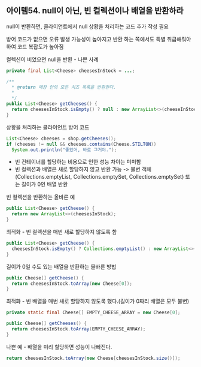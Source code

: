 ## 아이템54. null이 아닌, 빈 컬렉션이나 배열을 반환하라

null이 반환하면, 클라이언트에서 null 상황을 처리하는 코드 추가 작성 필요

방어 코드가 없으면 오류 발생 가능성이 높아지고 반환 하는 쪽에서도 특별 취급해줘야하여 코드 복잡도가 높아짐

컬렉션이 비었으면 null을 반환 - 나쁜 사례
```java
private final List<Cheese> cheesesInStock = ...;

/**
  * @return 매장 안의 모든 치즈 목록을 반환한다.
  * 
  */
public List<Cheese> getCheeses() {
  return cheesesInStock.isEmpty() ? null : new ArrayList<>(cheeseInStock);
}
```

상황을 처리하는 클라이언트 방어 코드
```java
List<Cheese> cheeses = shop.getCheeses();
if (cheeses != null && cheeses.contains(Cheese.STILTON))
  System.out.println("좋았어, 바로 그거야.");
```

- 빈 컨테이너를 할당하는 비용으로 인한 성능 차이는 미미함
- 빈 컬렉션과 배열은 새로 할당하지 않고 반환 가능 -> 불변 객체(Collections.emptyList, Collections.emptySet, Collections.emptySet) 또는 길이가 0인 배열 반환

빈 컬렉션을 반환하는 올바른 예
```java
public List<Cheese> getCheese() {
  return new ArrayList<>(cheesesInStock);
}
```

최적화 - 빈 컬렉션을 매번 새로 할당하지 않도록 함
```java
public List<Cheese> getCheese() {
  cheesesInStock.isEmpty() ? Collections.emptyList() : new ArrayList<>(cheeseInStock);
}
```

길이가 0일 수도 있는 배열을 반환하는 올바른 방법
```java
public Cheese[] getCheese() {
  return cheesesInStock.toArray(new Cheese[0]);
}
```

최적화 - 빈 배열을 매번 새로 할당하지 않도록 했다.(길이가 0짜리 배열은 모두 불변)
```java
private static final Cheese[] EMPTY_CHEESE_ARRAY = new Cheese[0];

public Cheese[] getCheeses() {
  return cheesesInStock.toArray(EMPTY_CHEESE_ARRAY);
}
```

나쁜 예 - 배열을 미리 할당하면 성능이 나빠진다.
```java
return cheesesInStock.toArray(new Cheese[cheesesInStock.size()]);
```
